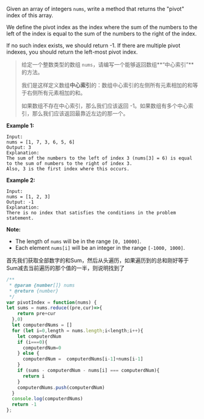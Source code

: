 Given an array of integers `nums`, write a method that returns the "pivot" index of this array.

We define the pivot index as the index where the sum of the numbers to the left of the index is equal to the sum of the numbers to the right of the index.

If no such index exists, we should return -1. If there are multiple pivot indexes, you should return the left-most pivot index.

> 给定一个整数类型的数组 `nums`，请编写一个能够返回数组**“中心索引”**的方法。
>
> 我们是这样定义数组**中心索引**的：数组中心索引的左侧所有元素相加的和等于右侧所有元素相加的和。
>
> 如果数组不存在中心索引，那么我们应该返回 -1。如果数组有多个中心索引，那么我们应该返回最靠近左边的那一个。

**Example 1:**

```
Input: 
nums = [1, 7, 3, 6, 5, 6]
Output: 3
Explanation: 
The sum of the numbers to the left of index 3 (nums[3] = 6) is equal to the sum of numbers to the right of index 3.
Also, 3 is the first index where this occurs.
```

 

**Example 2:**

```
Input: 
nums = [1, 2, 3]
Output: -1
Explanation: 
There is no index that satisfies the conditions in the problem statement.
```

 

**Note:**

- The length of `nums` will be in the range `[0, 10000]`.
- Each element `nums[i]` will be an integer in the range `[-1000, 1000]`.

首先我们获取全部数字的和Sum，然后从头遍历，如果遍历到的总和刚好等于Sum减去当前遍历的那个值的一半，则说明找到了

```js
/**
 * @param {number[]} nums
 * @return {number}
 */
var pivotIndex = function(nums) {
let sums = nums.reduce((pre,cur)=>{
    return pre+cur
  },0)
  let computerdNums = []
  for (let i=0,length = nums.length;i<length;i++){
    let computerdNum
    if (i===0){
      computerdNum=0
    } else {
      computerdNum =  computerdNums[i-1]+nums[i-1]
    }
    if (sums - computerdNum - nums[i] === computerdNum){
      return i
    }
    computerdNums.push(computerdNum)
  }
  console.log(computerdNums)
  return -1
};
```

